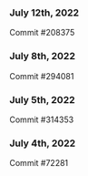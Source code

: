 ### July 12th, 2022

Commit #208375

### July 8th, 2022

Commit #294081

### July 5th, 2022

Commit #314353


### July 4th, 2022

Commit #72281
